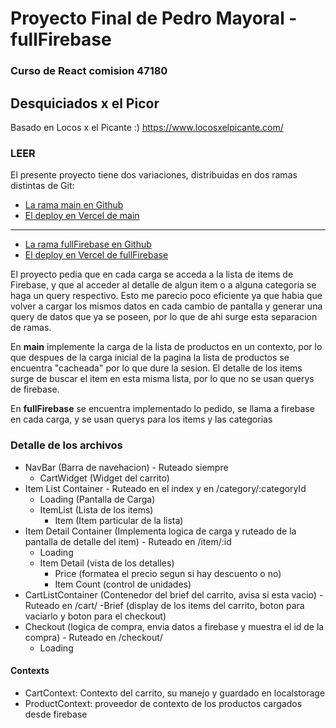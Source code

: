 # Proyecto Final de Pedro Mayoral - fullFirebase
### Curso de React comision 47180

## Desquiciados x el Picor

Basado en Locos x el Picante :)
https://www.locosxelpicante.com/

### LEER

El presente proyecto tiene dos variaciones, distribuidas en dos ramas distintas de Git: 

- [La rama main en Github](https://github.com/Pedro-Mayo/ProyectoFinal-Mayoral/tree/main)
- [El deploy en Vercel de main](https://proyecto-final-mayoral.vercel.app/)

-------------------------------------

- [La rama fullFirebase en Github](https://github.com/Pedro-Mayo/ProyectoFinal-Mayoral/tree/fullFirebase)
- [El deploy en Vercel de fullFirebase](https://fullfirebase-proyectofinal-mayoral.vercel.app/)


El proyecto pedia que en cada carga se acceda a la lista de items de Firebase, y que al acceder al detalle de algun item o a alguna categoria se haga un query respectivo.
Esto me parecio poco eficiente ya que habia que volver a cargar los mismos datos en cada cambio de pantalla y generar una query de datos que ya se poseen, por lo que de ahi surge esta separacion de ramas.

En **main** implemente la carga de la lista de productos en un contexto, por lo que despues de la carga inicial de la pagina la lista de productos se encuentra "cacheada" por lo que dure la sesion. El detalle de los items surge de buscar el item en esta misma lista, por lo que no se usan querys de firebase.

En **fullFirebase** se encuentra implementado lo pedido, se llama a firebase en cada carga, y se usan querys para los items y las categorias
 
### Detalle de los archivos

- NavBar (Barra de navehacion) - Ruteado siempre
    - CartWidget (Widget del carrito)
- Item List Container - Ruteado en el index y en /category/:categoryId
    - Loading (Pantalla de Carga)
    - ItemList (Lista de los items)
        - Item (Item particular de la lista)
- Item Detail Container (Implementa logica de carga y ruteado de la pantalla de detalle del item) - Ruteado en /item/:id
    - Loading
    - Item Detail (vista de los detalles)
        - Price (formatea el precio segun si  hay descuento o no)
        - Item Count (control de unidades)
- CartListContainer (Contenedor del brief del carrito, avisa si esta vacio) - Ruteado en /cart/
    -Brief (display de los items del carrito, boton para vaciarlo y boton para el checkout)
- Checkout (logica de compra, envia datos a firebase y muestra el id de la compra) - Ruteado en /checkout/
    - Loading


#### Contexts
- CartContext: Contexto del carrito, su manejo y guardado en localstorage
- ProductContext: proveedor de contexto de los productos cargados desde firebase
